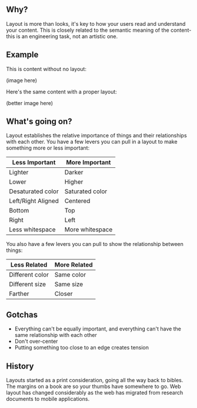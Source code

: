 ## Why?

Layout is more than looks, it's key to how your users read and understand your content. This is closely related to the semantic meaning of the content- this is an engineering task, not an artistic one.

## Example

This is content without no layout:

(image here)

Here's the same content with a proper layout:

(better image here)

## What's going on?

Layout establishes the relative importance of things and their relationships with each other. You have a few levers you can pull in a layout to make something more or less important:

| Less Important | More Important |
| --- | --- |
| Lighter | Darker |
| Lower | Higher |
| Desaturated color | Saturated color |
| Left/Right Aligned | Centered |
| Bottom | Top | 
| Right | Left |
| Less whitespace | More whitespace |

You also have a few levers you can pull to show the relationship between things:

| Less Related | More Related |
| --- | --- |
| Different color | Same color |
| Different size | Same size |
| Farther | Closer |

## Gotchas

* Everything can't be equally important, and everything can't have the same relationship with each other
* Don't over-center
* Putting something too close to an edge creates tension

## History

Layouts started as a print consideration, going all the way back to bibles. The margins on a book are so your thumbs have somewhere to go. Web layout has changed considerably as the web has migrated from research documents to mobile applications.
